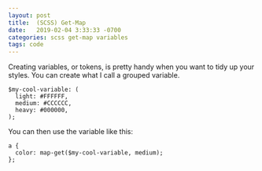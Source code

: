 ```yaml
---
layout: post
title:  (SCSS) Get-Map
date:   2019-02-04 3:33:33 -0700
categories: scss get-map variables
tags: code
---
```


Creating variables, or tokens, is pretty handy when you want to tidy up your styles. You can create what I call a grouped variable.

```
$my-cool-variable: (
  light: #FFFFFF,
  medium: #CCCCCC,
  heavy: #000000,
);
```

You can then use the variable like this:

```
a {
  color: map-get($my-cool-variable, medium);
};
```
